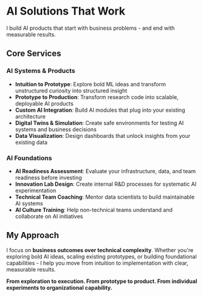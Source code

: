 # AI Solutions That Work

I build AI products that start with business problems - and end with measurable results.

## **Core Services**

### **AI Systems & Products**
- **Intuition to Prototype**: Explore bold ML ideas and transform unstructured curiosity into structured insight
- **Prototype to Production**: Transform research code into scalable, deployable AI products
- **Custom AI Integration**: Build AI modules that plug into your existing architecture
- **Digital Twins & Simulation**: Create safe environments for testing AI systems and business decisions
- **Data Visualization**: Design dashboards that unlock insights from your existing data

### **AI Foundations**
- **AI Readiness Assessment**: Evaluate your infrastructure, data, and team readiness before investing
- **Innovation Lab Design**: Create internal R&D processes for systematic AI experimentation
- **Technical Team Coaching**: Mentor data scientists to build maintainable AI systems
- **AI Culture Training**: Help non-technical teams understand and collaborate on AI initiatives

## **My Approach**

I focus on **business outcomes over technical complexity**. Whether you're exploring bold AI ideas, scaling existing prototypes, or building foundational capabilities - I help you move from intuition to implementation with clear, measurable results.

**From exploration to execution. From prototype to product. From individual experiments to organizational capability.**